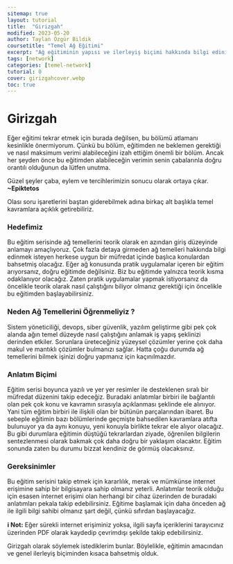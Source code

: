 ```yaml
---
sitemap: true
layout: tutorial
title:  "Girizgah"
modified: 2023-05-20
author: Taylan Özgür Bildik
coursetitle: "Temel Ağ Eğitimi"
excerpt: "Ağ eğitiminin yapısı ve ilerleyiş biçimi hakkında bilgi ediniyoruz."
tags: [network]
categories: [temel-network]
tutorial: 0
cover: girizgahcover.webp
toc: true 
---
```



# Girizgah

Eğer eğitimi tekrar etmek için burada değilsen, bu bölümü atlamanı kesinlikle önermiyorum. Çünkü bu bölüm, eğitimden ne beklemen gerektiği ve nasıl maksimum verimi alabileceğini izah ettiğim önemli bir bölüm. Ancak her şeyden önce bu eğitimden alabileceğin verimin senin çabalarınla doğru orantılı olduğunun da lütfen unutma.

<p class="yesil">Güzel şeyler çaba, eylem ve tercihlerimizin sonucu olarak ortaya çıkar. <strong>~Epiktetos</strong></p>

Olası soru işaretlerini baştan giderebilmek adına birkaç alt başlıkla temel kavramlara açıklık getirebiliriz. 

### Hedefimiz

Bu eğitim serisinde ağ temellerini teorik olarak en azından giriş düzeyinde anlamayı amaçlıyoruz. Çok fazla detaya girmeden ağ temelleri hakkında bilgi edinmek isteyen herkese uygun bir müfredat içinde başlıca konulardan bahsetmiş olacağız. Eğer ağ konusunda pratik uygulamalar içeren bir eğitim arıyorsanız, doğru eğitimde değilsiniz. Biz bu eğitimde yalnızca teorik kısma odaklanıyor olacağız. Zaten pratik uygulamalar yapmak istiyorsanız da öncelikle teorik olarak nasıl çalıştığını biliyor olmanız gerektiği için öncelikle bu eğitimden başlayabilirsiniz.

### Neden Ağ Temellerini Öğrenmeliyiz ?

Sistem yöneticiliği, devops, siber güvenlik, yazılım geliştirme gibi pek çok alanda ağın temel düzeyde nasıl çalıştığını anlamak iş yapış şeklinizi derinden etkiler. Sorunlara üreteceğiniz yüzeysel çözümler yerine çok daha makul ve mantıklı çözümler bulmanızı sağlar. Hatta çoğu durumda ağ temellerini bilmek işinizi doğru yapmanız için kaçınılmazdır.

### Anlatım Biçimi

Eğitim serisi boyunca yazılı ve yer yer resimler ile desteklenen sıralı bir müfredat düzenini takip edeceğiz. Buradaki anlatımlar birbiri ile bağlantılı olan pek çok konu ve kavramın sırasıyla açıklanması şeklinde ele alınıyor. Yani tüm eğitim birbiri ile ilişkili olan bir bütünün parçalarından ibaret. Bu sebeple eğitimin bazı bölümlerinde geçmişte bahsedilen kavramlara atıfta bulunuyor ya da aynı konuyu, yeni konuyla birlikte tekrar ele alıyor olacağız. Bu gibi durumlara eğitimin düştüğü tekrarlardan ziyade, öğrenilen bilgilerin sentezlenmesi olarak bakmak çok daha doğru bir yaklaşım olacaktır. Eğitim sonunda zaten bu durumu bizzat kendiniz de görmüş olacaksınız.

### Gereksinimler

Bu eğitim serisini takip etmek için kararlılık, merak ve mümkünse internet erişimine sahip bir bilgisayara sahip olmanız yeterli. Anlatımlar teorik olduğu için esasen internet erişimi olan herhangi bir cihaz üzerinden de buradaki anlatımları pekala takip edebilirsiniz. Eğitime başlamak için daha önceden ağ ile ilgili bilgi sahibi olmanız şart değil, çünkü sıfırdan başlayacağız.

<p class="mavi"><strong>ℹ️ Not:</strong> Eğer sürekli internet erişiminiz yoksa, ilgili sayfa içeriklerini tarayıcınız üzerinden PDF olarak kaydedip çevrimdışı şekilde takip edebilirsiniz.</p>

Girizgah olarak söylemek istediklerim bunlar. Böylelikle, eğitimin amacından ve genel ilerleyiş biçiminden kısaca bahsetmiş olduk.
